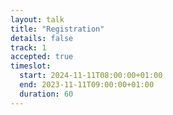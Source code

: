 ```yaml
---
layout: talk
title: "Registration"
details: false
track: 1
accepted: true
timeslot:
  start: 2024-11-11T08:00:00+01:00
  end: 2023-11-11T09:00:00+01:00
  duration: 60
---
```


<!-- empty //-->
